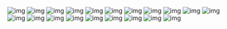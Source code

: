 ![img](./taskmasterSC/2021-08-12(2).png)
![img](./taskmasterSC/2021-08-12(1).png)
![img](./taskmasterSC/2021-08-12%20(6).png)
![img](./taskmasterSC/2021-08-12%20(7).png)
![img](./taskmasterSC/2021-08-12%20(11).png)
![img](./taskmasterSC/2021-08-18%20(3).png)
![img](./taskmasterSC/2021-08-18%20(5).png)
![img](./taskmasterSC/2021-08-18%20(6).png)
![img](./taskmasterSC/2021-08-18%20(7).png)
![img](./taskmasterSC/2021-08-18%20(8).png)
![img](./taskmasterSC/2021-08-18%20(9).png)
![img](./taskmasterSC/2021-08-18%20(10).png)
![img](./taskmasterSC/2021-08-18%20(11).png)
![img](./taskmasterSC/2021-08-18%20(12).png)
![img](./taskmasterSC/2021-08-31%20(1).png)
![img](./taskmasterSC/Capture.PNG)
![img](./taskmasterSC/CaptureMainafterSign.PNG)
![img](./taskmasterSC/CaptureNotif.PNG)
![img](./taskmasterSC/CaptureNotifi.PNG)
![img](./taskmasterSC/CaptureSign.PNG)